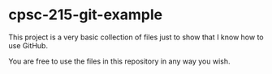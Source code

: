 # cpsc-215-git-example
This project is a very basic collection of files just to show that I know how to use GitHub.

You are free to use the files in this repository in any way you wish.
